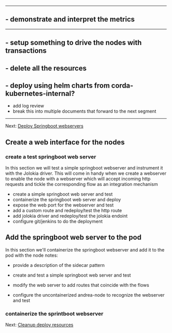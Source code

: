 
---

 
## - demonstrate and interpret the metrics


---


## - setup something to drive the nodes with transactions
## - delete all the resources
## - deploy using helm charts from corda-kubernetes-internal?

- add log review
- break this into multiple documents that forward to the next segment


---

 Next: [Deploy Springboot webservers](deploy-springboot-webservers.md)


## Create a web interface for the nodes

### create a test springboot web server
In this section we will test a simple springboot webserver and instrument it with the Jolokia driver. This will come in handy when we create a webserver to enable the node with a webserver which will accept incoming http requests and tickle the corresponding  flow as an integration mechanism
- create a simple springboot web server and test
- containerize the springboot web server and deploy
- expose the web port for the webserver and test
- add a custom route and redeploy/test the http route
- add jolokia driver and redeploy/test the jolokia endoint
- configure git/jenkins to do the deployment


## Add the springboot web server to the pod
In this section we'll containerize the springboot webserver and add it to the pod with the node
notes:
- provide a description of the sidecar pattern



- create and test a simple springboot web server and test
- modify the web server to add routes that coincide with the flows
- configure the uncontainerized andrea-node to recognize the webserver and test

### containerize the sprintboot webserver


 Next: [Cleanup deploy resources](cleanup-deployed-resources.md)

